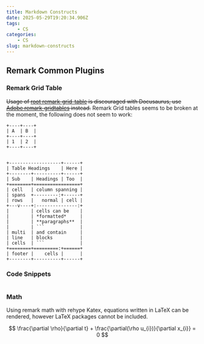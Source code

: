 ```yaml
---
title: Markdown Constructs
date: 2025-05-29T19:20:34.906Z
tags:
    - CS
categories:
    - CS
slug: markdown-constructs
---
```


## Remark Common Plugins
### Remark Grid Table

~~Usage of [root remark-grid-table](https://github.com/zestedesavoir/zmarkdown/tree/HEAD/packages/remark-grid-tables#readme) is discouraged with Docusaurus, use [Adobe remark-gridtables](https://github.com/adobe/remark-gridtables) instead.~~ Remark Grid tables seems to be broken at the moment, the following does not seem to work:
```
+----+----+
| A  | B  |
+----+----+
| 1  | 2  |
+----+----+


+-------------------+------+
| Table Headings    | Here |
+--------+----------+------+
| Sub    | Headings | Too  |
+========+=================+
| cell   | column spanning |
| spans  +---------:+------+
| rows   |   normal | cell |
+---v----+:---------------:+
|        | cells can be    |
|        | *formatted*     |
|        | **paragraphs**  |
|        | ```             |
| multi  | and contain     |
| line   | blocks          |
| cells  | ```             |
+========+=========:+======+
| footer |    cells |      |
+--------+----------+------+
```
### Code Snippets
```cpp file=./../../static/codeExample/example_codeSnippet.cpp start=start_here end=end_here
```

### Math
Using remark math with rehype Katex, equations written in LaTeX can be rendered, however LaTeX packages cannot be included.

$$
\frac{\partial \rho}{\partial t} + \frac{\partial(\rho u_{i})}{\partial x_{i}} = 0
$$